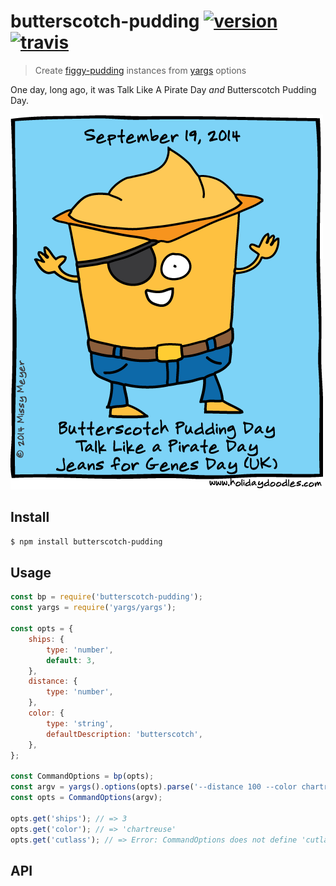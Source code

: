 # butterscotch-pudding [![version][]](https://npm.im/butterscotch-pudding) [![travis][]](https://travis-ci.org/evocateur/butterscotch-pudding)

> Create [figgy-pudding][] instances from [yargs][] options

One day, long ago, it was Talk Like A Pirate Day _and_ Butterscotch Pudding Day.

[![pudding](/pudding.png)][doodle]

## Install

```sh
$ npm install butterscotch-pudding
```

## Usage

```javascript
const bp = require('butterscotch-pudding');
const yargs = require('yargs/yargs');

const opts = {
    ships: {
        type: 'number',
        default: 3,
    },
    distance: {
        type: 'number',
    },
    color: {
        type: 'string',
        defaultDescription: 'butterscotch',
    },
};

const CommandOptions = bp(opts);
const argv = yargs().options(opts).parse('--distance 100 --color chartreuse --cutlass');
const opts = CommandOptions(argv);

opts.get('ships'); // => 3
opts.get('color'); // => 'chartreuse'
opts.get('cutlass'); // => Error: CommandOptions does not define 'cutlass'
```

## API



[version]: https://img.shields.io/npm/v/butterscotch-pudding.svg
[travis]: https://img.shields.io/travis/evocateur/butterscotch-pudding.svg
[figgy-pudding]: https://github.com/zkat/figgy-pudding#readme
[yargs]: https://github.com/yargs/yargs#readme
[doodle]: http://holidaydoodles.com/?p=1708
